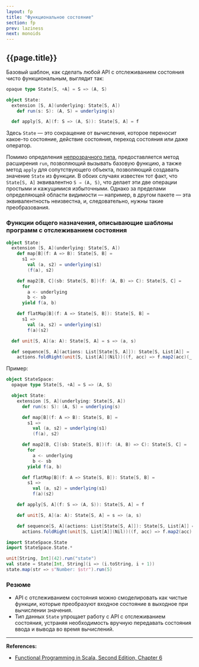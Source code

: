 ```yaml
---
layout: fp
title: "Функциональное состояние"
section: fp
prev: laziness
next: monoids
---
```


## {{page.title}}

Базовый шаблон, как сделать любой API с отслеживанием состояния чисто функциональным, выглядит так:

```scala
opaque type State[S, +A] = S => (A, S)

object State:
  extension [S, A](underlying: State[S, A])
    def run(s: S): (A, S) = underlying(s)

  def apply[S, A](f: S => (A, S)): State[S, A] = f
```

Здесь `State` — это сокращение от вычисления, которое переносит какое-то состояние, действие состояния, 
переход состояния или даже оператор. 

Помимо определения [непрозрачного типа](../type-system/types-opaque), 
предоставляется метод расширения `run`, позволяющий вызывать базовую функцию, 
а также метод `apply` для сопутствующего объекта, позволяющий создавать значение `State` из функции. 
В обоих случаях известен тот факт, что `State[S, A]` эквивалентно `S ⇒ (A, S)`, 
что делает эти две операции простыми и кажущимися избыточными. 
Однако за пределами определяющей области видимости — например, в другом пакете — эта эквивалентность неизвестна, 
и, следовательно, нужны такие преобразования. 

### Функции общего назначения, описывающие шаблоны программ с отслеживанием состояния

```scala
object State:
  extension [S, A](underlying: State[S, A])
    def map[B](f: A => B): State[S, B] =
      s1 =>
        val (a, s2) = underlying(s1)
        (f(a), s2)

    def map2[B, C](sb: State[S, B])(f: (A, B) => C): State[S, C] =
      for
        a <- underlying
        b <- sb
      yield f(a, b)

    def flatMap[B](f: A => State[S, B]): State[S, B] =
      s1 =>
        val (a, s2) = underlying(s1)
        f(a)(s2)

  def unit[S, A](a: A): State[S, A] = s => (a, s)

  def sequence[S, A](actions: List[State[S, A]]): State[S, List[A]] =
    actions.foldRight(unit[S, List[A]](Nil))((f, acc) => f.map2(acc)(_ :: _))
```

Пример:

```scala mdoc:invisible
object StateSpace:
  opaque type State[S, +A] = S => (A, S)

  object State:
    extension [S, A](underlying: State[S, A])
      def run(s: S): (A, S) = underlying(s)

      def map[B](f: A => B): State[S, B] =
        s1 =>
          val (a, s2) = underlying(s1)
          (f(a), s2)

      def map2[B, C](sb: State[S, B])(f: (A, B) => C): State[S, C] =
        for
          a <- underlying
          b <- sb
        yield f(a, b)

      def flatMap[B](f: A => State[S, B]): State[S, B] =
        s1 =>
          val (a, s2) = underlying(s1)
          f(a)(s2)

    def apply[S, A](f: S => (A, S)): State[S, A] = f

    def unit[S, A](a: A): State[S, A] = s => (a, s)

    def sequence[S, A](actions: List[State[S, A]]): State[S, List[A]] =
      actions.foldRight(unit[S, List[A]](Nil))((f, acc) => f.map2(acc)(_ :: _))

import StateSpace.State
import StateSpace.State.*
```
```scala mdoc
unit[String, Int](42).run("state")
val state = State[Int, String](i => (i.toString, i + 1))
state.map(str => s"Number: $str").run(5)
```

### Резюме

- API с отслеживанием состояния можно смоделировать как чистые функции, 
которые преобразуют входное состояние в выходное при вычислении значения.
- Тип данных `State` упрощает работу с API с отслеживанием состояния, 
устраняя необходимость вручную передавать состояния ввода и вывода во время вычислений.


---

**References:**
- [Functional Programming in Scala, Second Edition, Chapter 6](https://www.manning.com/books/functional-programming-in-scala-second-edition?query=Functional%20Programming%20in%20Scala,%20Second%20Edition)
